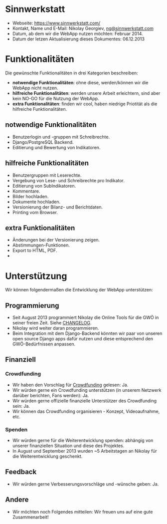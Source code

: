 # Sinnwerkstatt

* Webseite: https://www.sinnwerkstatt.com/
* Kontakt, Name und E-Mail: Nikolay Georgiev, ng@sinnwerkstatt.com
* Datum, ab dem wir die WebApp nutzen möchten: Februar 2014.
* Datum der letzen Aktualisierung dieses Dokumentes: 06.12.2013

# Funktionalitäten

Die gewünschte Funktionalitäten in drei Kategorien beschreiben:

* **notwendige Funktionalitäten**: ohne diese, werden/können wir die WebApp nicht nutzen.
* **hilfreiche Funktionalitäten**: werden unsere Arbeit erleichtern, sind aber kein NO-GO für die Nutzung der WebApp.
* **extra Funktionalitäten**: finden wir cool, haben niedrige Priotität als die hilfreiche Funktionalitäten.

## notwendige Funktionalitäten

* Benutzerlogin und -gruppen mit Schreibrechte.
* Django/PostgreSQL Backend.
* Editierung und Bewertung von Indikatoren.

## hilfreiche Funktionalitäten

* Benutzergruppen mit Leserechte.
* Vergebung von Lese- und Schreibrechte pro Indikator.
* Editierung von SubIndikatoren.
* Kommentare.
* Bilder hochladen.
* Dokumente hochladen.
* Versionierung der Bilanz- und Berichtdaten.
* Printing vom Browser.

## extra Funktionalitäten

* Änderungen bei der Versionierung zeigen.
* Abstimmungen-Funktionen.
* Export to HTML, PDF.
*

# Unterstützung

Wir können folgendermaßen die Entwicklung der WebApp unterstützen:

## Programmierung

* Seit August 2013 programmiert Nikolay die Online Tools für die GWÖ in seiner freien Zeit. Siehe [CHANGELOG](CHANGELOG.md).
* Nikolay wird weiter daran programmieren.
* Beim Integration mit dem Django-Backend könnten wir paar von unseren open source Django apps dafür nutzen und diese entsprechend den GWÖ-Bedürfnissen anpassen.

## Finanziell

### Crowdfunding

* Wir haben den Vorschlag für [Crowdfunding](Crowdfunding.md) gelesen: Ja.
* Wir würden gerne ein Crowdfunding unterstützen (in unserem Netzwerk darüber berichten, Fans werden): Ja.
* Wir würden gerne offizielle finanzielle Unterstützer des Crowdfunding sein: Ja.
* Wir können das Crowdfunding organisieren - Konzept, Videoaufnahme, etc.

### Spenden

* Wir würden gerne für die Weiterentwicklung spenden: abhängig von unserer finanziellen Situation und diese des Projektes.
* In August und September 2013 wurden ~5 Arbeitstagen an Nikolay für die Weiterentwicklung geschenkt.

## Feedback

* Wir würden gerne Verbesserungsvorschläge und -wünsche geben: Ja.

## Andere

* Wir möchten noch Folgendes mitteilen: Wir freuen uns auf eine gute Zusammenarbeit!
